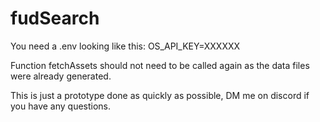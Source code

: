 # fudSearch

You need a .env looking like this:
OS_API_KEY=XXXXXX

Function fetchAssets should not need to be called again as the data files were already generated.

This is just a prototype done as quickly as possible, DM me on discord if you have any questions.
